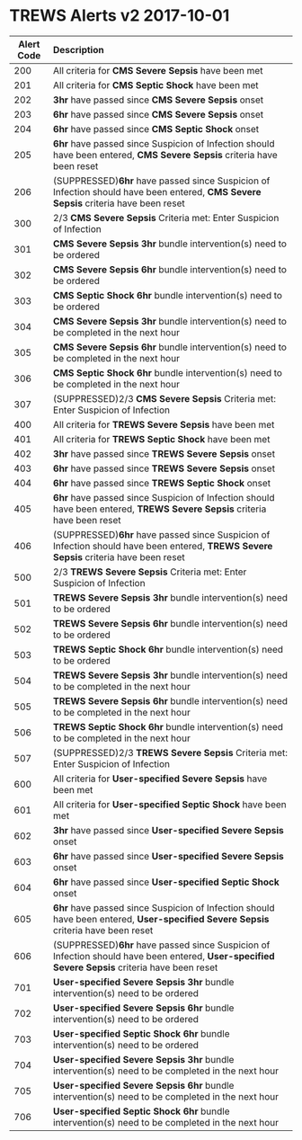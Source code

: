 TREWS Alerts v2 2017-10-01
==========================

| Alert Code | Description |
|------------|:------------|
| 200 | All criteria for **CMS Severe Sepsis** have been met|
| 201 | All criteria for **CMS Septic Shock** have been met|
| 202 | **3hr** have passed since **CMS Severe Sepsis** onset|
| 203 | **6hr** have passed since **CMS Severe Sepsis** onset|
| 204 | **6hr** have passed since **CMS Septic Shock** onset|
| 205 | **6hr** have passed since Suspicion of Infection should have been entered, **CMS Severe Sepsis** criteria have been reset|
| 206 | (SUPPRESSED)**6hr** have passed since Suspicion of Infection should have been entered, **CMS Severe Sepsis** criteria have been reset|
| 300 | 2/3 **CMS Severe Sepsis** Criteria met: Enter Suspicion of Infection|
| 301 | **CMS Severe Sepsis** **3hr** bundle intervention(s) need to be ordered|
| 302 | **CMS Severe Sepsis** **6hr** bundle intervention(s) need to be ordered|
| 303 | **CMS Septic Shock** **6hr** bundle intervention(s) need to be ordered|
| 304 | **CMS Severe Sepsis** **3hr** bundle intervention(s) need to be completed in the next hour|
| 305 | **CMS Severe Sepsis** **6hr** bundle intervention(s) need to be completed in the next hour|
| 306 | **CMS Septic Shock** **6hr** bundle intervention(s) need to be completed in the next hour|
| 307 | (SUPPRESSED)2/3 **CMS Severe Sepsis** Criteria met: Enter Suspicion of Infection|
| 400 | All criteria for **TREWS Severe Sepsis** have been met|
| 401 | All criteria for **TREWS Septic Shock** have been met|
| 402 | **3hr** have passed since **TREWS Severe Sepsis** onset|
| 403 | **6hr** have passed since **TREWS Severe Sepsis** onset|
| 404 | **6hr** have passed since **TREWS Septic Shock** onset|
| 405 | **6hr** have passed since Suspicion of Infection should have been entered, **TREWS Severe Sepsis** criteria have been reset|
| 406 | (SUPPRESSED)**6hr** have passed since Suspicion of Infection should have been entered, **TREWS Severe Sepsis** criteria have been reset|
| 500 | 2/3 **TREWS Severe Sepsis** Criteria met: Enter Suspicion of Infection|
| 501 | **TREWS Severe Sepsis** **3hr** bundle intervention(s) need to be ordered|
| 502 | **TREWS Severe Sepsis** **6hr** bundle intervention(s) need to be ordered|
| 503 | **TREWS Septic Shock** **6hr** bundle intervention(s) need to be ordered|
| 504 | **TREWS Severe Sepsis** **3hr** bundle intervention(s) need to be completed in the next hour|
| 505 | **TREWS Severe Sepsis** **6hr** bundle intervention(s) need to be completed in the next hour|
| 506 | **TREWS Septic Shock** **6hr** bundle intervention(s) need to be completed in the next hour|
| 507 | (SUPPRESSED)2/3 **TREWS Severe Sepsis** Criteria met: Enter Suspicion of Infection|
| 600 | All criteria for **User-specified Severe Sepsis** have been met|
| 601 | All criteria for **User-specified Septic Shock** have been met|
| 602 | **3hr** have passed since **User-specified Severe Sepsis** onset|
| 603 | **6hr** have passed since **User-specified Severe Sepsis** onset|
| 604 | **6hr** have passed since **User-specified Septic Shock** onset|
| 605 | **6hr** have passed since Suspicion of Infection should have been entered, **User-specified Severe Sepsis** criteria have been reset|
| 606 | (SUPPRESSED)**6hr** have passed since Suspicion of Infection should have been entered, **User-specified Severe Sepsis** criteria have been reset|
| 701 | **User-specified Severe Sepsis** **3hr** bundle intervention(s) need to be ordered|
| 702 | **User-specified Severe Sepsis** **6hr** bundle intervention(s) need to be ordered|
| 703 | **User-specified Septic Shock** **6hr** bundle intervention(s) need to be ordered|
| 704 | **User-specified Severe Sepsis** **3hr** bundle intervention(s) need to be completed in the next hour|
| 705 | **User-specified Severe Sepsis** **6hr** bundle intervention(s) need to be completed in the next hour|
| 706 | **User-specified Septic Shock** **6hr** bundle intervention(s) need to be completed in the next hour|
